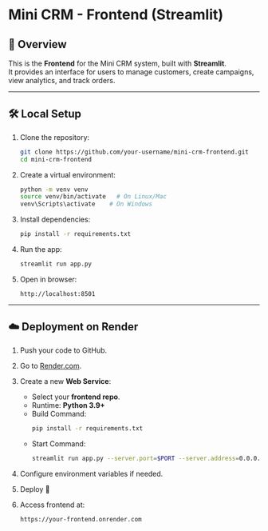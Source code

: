 # Mini CRM - Frontend (Streamlit)

## 🚀 Overview
This is the **Frontend** for the Mini CRM system, built with **Streamlit**.  
It provides an interface for users to manage customers, create campaigns, view analytics, and track orders.

---

## 🛠️ Local Setup

1. Clone the repository:
   ```bash
   git clone https://github.com/your-username/mini-crm-frontend.git
   cd mini-crm-frontend
   ```

2. Create a virtual environment:
   ```bash
   python -m venv venv
   source venv/bin/activate   # On Linux/Mac
   venv\Scripts\activate    # On Windows
   ```

3. Install dependencies:
   ```bash
   pip install -r requirements.txt
   ```

4. Run the app:
   ```bash
   streamlit run app.py
   ```

5. Open in browser:
   ```
   http://localhost:8501
   ```

---

## ☁️ Deployment on Render

1. Push your code to GitHub.

2. Go to [Render.com](https://render.com).

3. Create a new **Web Service**:
   - Select your **frontend repo**.
   - Runtime: **Python 3.9+**
   - Build Command:  
     ```bash
     pip install -r requirements.txt
     ```
   - Start Command:  
     ```bash
     streamlit run app.py --server.port=$PORT --server.address=0.0.0.0
     ```

4. Configure environment variables if needed.

5. Deploy 🚀

6. Access frontend at:
   ```
   https://your-frontend.onrender.com
   ```
